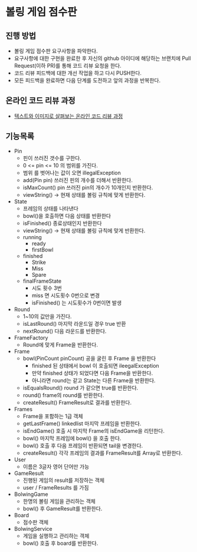 # 볼링 게임 점수판
## 진행 방법
* 볼링 게임 점수판 요구사항을 파악한다.
* 요구사항에 대한 구현을 완료한 후 자신의 github 아이디에 해당하는 브랜치에 Pull Request(이하 PR)를 통해 코드 리뷰 요청을 한다.
* 코드 리뷰 피드백에 대한 개선 작업을 하고 다시 PUSH한다.
* 모든 피드백을 완료하면 다음 단계를 도전하고 앞의 과정을 반복한다.

## 온라인 코드 리뷰 과정
* [텍스트와 이미지로 살펴보는 온라인 코드 리뷰 과정](https://github.com/next-step/nextstep-docs/tree/master/codereview)

## 기능목록
- Pin
  - 핀이 쓰러진 갯수를 구한다.
  - 0 <= pin <= 10 의 범위를 가진다.
  - 범위 를 벗어나는 값이 오면 illegalException  
  - add(Pin pin) 쓰러진 핀의 개수를 더해서 반환한다.
  - isMaxCount() pin 쓰러진 pin의 개수가 10개인지 반환한다.
  - viewString() -> 현재 상태를 볼링 규칙에 맞게 반환한다.
- State
  - 프레임의 상태를 나타낸다
  - bowl()을 호출하면 다음 상태를 반환한다
  - isFinished() 종료상태인지 반환한다
  - viewString() -> 현재 상태를 볼링 규칙에 맞게 반환한다.
  - running
    - ready
    - firstBowl
  - finished
    - Strike
    - Miss
    - Spare
  - finalFrameState
    - 시도 횟수 3번
    - miss 면 시도횟수 0번으로 변경
    - isFinished() 는 시도횟수가 0번이면 발생
- Round
  - 1~10의 값만을 가진다.
  - isLastRound() 마지막 라운드일 경우 true 반환
  - nextRound() 다음 라운드를 반환한다.
- FrameFactory
  - Round에 맞게 Frame을 반환한다.
- Frame
  - bowl(PinCount pinCount) 공을 굴린 후 Frame 을 반환한다
    - finished 된 상태에서 bowl 이 호출되면 ileegalException
    - 만약 finished 상태가 되었다면 다음 Frame을 반환한다.
    - 아니라면 round는 같고 State는 다른 Frame을 반환한다.
  - isEqualsRound() round 가 같으면 true를 반환한다.
  - round() frame의 round를 반환한다.
  - createResult() FrameResult로 결과를 반환한다.
- Frames
  - Frame을 포함하는 1급 객체
  - getLastFrame() linkedlist 마지막 프레임을 반환한다.
  - isEndGame() 호출 시 마지막 Frame의 isEndGame을 리턴한다.
  - bowl() 마지막 프레임에 bowl() 을 호출 한다.
  - bowl() 호출 후 다음 프레임이 반환되면 tail을 변경한다.
  - createResult() 각각 프레임의 결과를 FrameResult를 Array로 반환한다.
- User
  - 이름은 3글자 영어 단어만 가능
- GameResult
  - 진행된 게임의 result를 저장하는 객체
  - user / FrameResults 를 가짐
- BolwingGame
  - 한명의 볼링 게임을 관리하는 객체
  - bowl() 후 GameResult를 반환한다.
- Board
  - 점수판 객체
- BolwingService
  - 게임을 실행하고 관리하는 객체
  - bowl() 호출 후 board를 반환한다.
  

